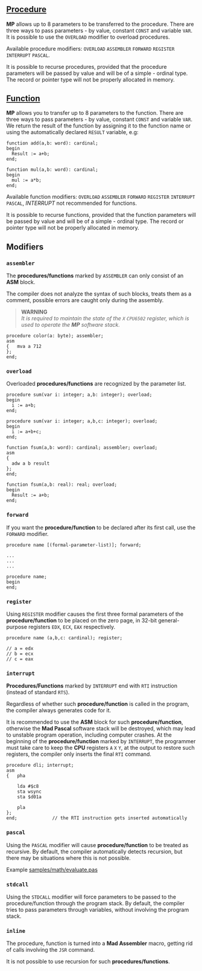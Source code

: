 #

## [Procedure](https://www.freepascal.org/docs-html/ref/refch14.html#x173-19500014)

**MP** allows up to 8 parameters to be transferred to the procedure. There are three ways to pass parameters - by value, constant `CONST` and variable `VAR`. It is possible to use the `OVERLOAD` modifier to overload procedures.

Available procedure modifiers: `OVERLOAD` `ASSEMBLER` `FORWARD` `REGISTER` `INTERRUPT` `PASCAL`.

It is possible to recurse procedures, provided that the procedure parameters will be passed by value and will be of a simple - ordinal type. The record or pointer type will not be properly allocated in memory.

## [Function](https://www.freepascal.org/docs-html/ref/refch14.html#x173-19500014)

**MP** allows you to transfer up to 8 parameters to the function. There are three ways to pass parameters - by value, constant `CONST` and variable `VAR`. We return the result of the function by assigning it to the function name or using the automatically declared `RESULT` variable, e.g:

```delphi
function add(a,b: word): cardinal;
begin
  Result := a+b;
end;

function mul(a,b: word): cardinal;
begin
  mul := a*b;
end;
```

Available function modifiers: `OVERLOAD` `ASSEMBLER` `FORWARD` `REGISTER` `INTERRUPT` `PASCAL`, *INTERRUPT* not recommended for functions.

It is possible to recurse functions, provided that the function parameters will be passed by value and will be of a simple - ordinal type. The record or pointer type will not be properly allocated in memory.

## Modifiers

### `assembler`

The **procedures/functions** marked by `ASSEMBLER` can only consist of an **ASM** block. 

The compiler does not analyze the syntax of such blocks, treats them as a comment, possible errors are caught only during the assembly.

> **WARNING**  
> _It is required to maintain the state of the `X` `CPU6502` register, which is used to operate the **MP** software stack._

```delphi
procedure color(a: byte); assembler;
asm
{   mva a 712
};
end;
```

### `overload`

Overloaded **procedures/functions** are recognized by the parameter list.

```delphi
procedure sum(var i: integer; a,b: integer); overload;
begin
  i := a+b;
end;

procedure sum(var i: integer; a,b,c: integer); overload;
begin
  i := a+b+c;
end;

function fsum(a,b: word): cardinal; assembler; overload;
asm
{
  adw a b result
};
end;

function fsum(a,b: real): real; overload;
begin
  Result := a+b;
end;
```

### `forward`

If you want the **procedure/function** to be declared after its first call, use the `FORWARD` modifier.

```delphi
procedure name [(formal-parameter-list)]; forward;

...
...
...

procedure name;
begin
end;
```

### `register`

Using `REGISTER` modifier causes the first three formal parameters of the **procedure/function** to be placed on the zero page, in 32-bit general-purpose registers `EDX`, `ECX`, `EAX` respectively.

```delphi
procedure name (a,b,c: cardinal); register;

// a = edx
// b = ecx
// c = eax
```

### `interrupt`

**Procedures/Functions** marked by `INTERRUPT` end with `RTI` instruction (instead of standard `RTS`).

Regardless of whether such **procedure/function** is called in the program, the compiler always generates code for it.

It is recommended to use the **ASM** block for such **procedure/function**, otherwise the **Mad Pascal** software stack will be destroyed, which may lead to unstable program operation, including computer crashes. At the beginning of the **procedure/function** marked by `INTERRUPT`, the programmer must take care to keep the **CPU** registers `A` `X` `Y`, at the output to restore such registers, the compiler only inserts the final `RTI` command.

```delphi
procedure dli; interrupt;
asm
{   pha

    lda #$c8
    sta wsync
    sta $d01a

    pla
};
end;             // the RTI instruction gets inserted automatically
```

### `pascal`

Using the `PASCAL` modifier will cause **procedure/function** to be treated as recursive. By default, the compiler automatically detects recursion, but there may be situations where this is not possible.

Example [samples/math/evaluate.pas](https://github.com/tebe6502/Mad-Pascal/blob/master/samples/math/evaluate.pas)

### `stdcall`

Using the `STDCALL` modifier will force parameters to be passed to the procedure/function through the program stack. By default, the compiler tries to pass parameters through variables, without involving the program stack.

### `inline`

The procedure, function is turned into a **Mad Assembler** macro, getting rid of calls involving the `JSR` command.

It is not possible to use recursion for such **procedures/functions**.

